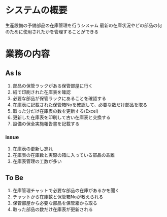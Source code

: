 # システムの概要
生産設備の予備部品の在庫管理を行うシステム
最新の在庫状況やどの部品の何のために使用されたかを管理することができる

# 業務の内容
## As Is
1. 部品の保管ラックがある保管部屋に行く
2. 紙で印刷された在庫表を確認
3. 必要な部品が保管ラックにあることを確認する
4. 在庫表に記載された保管箱Noを確認して、必要な数だけ部品を取る
5. 取った分だけ在庫表の数を更新する(Excel)
6. 更新した在庫表を印刷して古い在庫表と交換する
7. 設備の保全実施報告書を記載する

### issue
1. 在庫表の更新し忘れ
2. 在庫表の在庫数と実際の箱に入っている部品の乖離
3. 在庫表管理の工数が多い

## To Be
1. 在庫管理チャットで必要な部品の在庫があるかを聞く
2. チャットから在庫数と保管箱Noが教えられる
3. 保管部屋から必要な部品を保管箱から取る
4. 取った部品の数だけ在庫表が更新される
